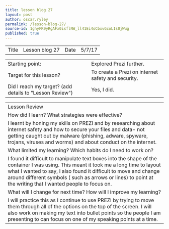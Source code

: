```yaml
---
title: lesson blog 27
layout: post
author: oscar.ryley
permalink: /lesson-blog-27/
source-id: 1ghyFK9yRgAFx0isflNW_ll41Ei4oCbxvGcoLIs0jWug
published: true
---
```

<table>
  <tr>
    <td>Title</td>
    <td>Lesson blog 27</td>
    <td>Date</td>
    <td>5/7/17</td>
  </tr>
</table>


<table>
  <tr>
    <td>Starting point:</td>
    <td>Explored Prezi further.</td>
  </tr>
  <tr>
    <td>Target for this lesson?</td>
    <td>To create a Prezi on internet safety and security.</td>
  </tr>
  <tr>
    <td>Did I reach my target? 
(add details to "Lesson Review")</td>
    <td>Yes, I did.</td>
  </tr>
</table>


<table>
  <tr>
    <td>Lesson Review</td>
  </tr>
  <tr>
    <td>How did I learn? What strategies were effective? </td>
  </tr>
  <tr>
    <td>I learnt by honing my skills on PREZI and by researching about internet safety and how to secure your files and data- not getting caught out by malware (phishing, adware, spyware, trojans, viruses and worms) and about conduct on the internet. </td>
  </tr>
  <tr>
    <td>What limited my learning? Which habits do I need to work on? </td>
  </tr>
  <tr>
    <td>I found it difficult to manipulate text boxes into the shape of the container I was using. This meant it took me a long time to layout what I wanted to say, I also found it difficult to move and change around different symbols ( such as arrows or lines) to point at the writing that I wanted people to focus on.</td>
  </tr>
  <tr>
    <td>What will I change for next time? How will I improve my learning?</td>
  </tr>
  <tr>
    <td>I will practice this as I continue to use PREZI by trying to move them through all of the options on the top of the screen. I will also work on making my text into bullet points so the people I am presenting to can focus on one of my speaking points at a time.</td>
  </tr>
</table>


